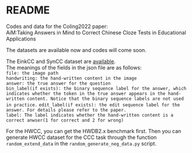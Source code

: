 # README
Codes and data for the Coling2022 paper:   
AiM:Taking Answers in Mind to Correct Chinese Cloze Tests in Educational Applications

The datasets are available now and codes will come soon.  

The EinkCC and SynCC dataset are [available](https://drive.google.com/file/d/1NsXHEWbUCHt8uGUcWgk309fuUPdzLlAH/view?usp=sharing).  
The meanings of the fields in the json file are as follows:  
`file: the image path`  
`handwriting: the hand-written content in the image`  
`answer: the true answer for the question`  
`bin_label(if exists): the binary sequence label for the answer, which indicates whether the token in the true answer appears in the hand-written content. Notice that the binary sequence labels are not used in practice.`
`edit_label(if exists): the edit sequence label for the answer. For details please refer to the paper.`  
`label: The label indicates whether the hand-written content is a correct anwser(1 for correct and 2 for wrong)`  

For the HWCC, you can get the HWDB2.x benchmark first. Then you can generate HWCC dataset for the CCC task through the function `random_extend_data` in the `random_generate_neg_data.py` script. 
